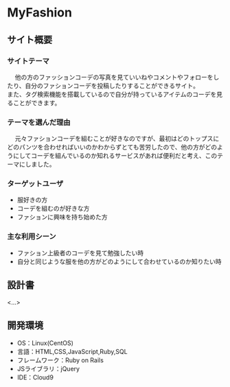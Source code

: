 # MyFashion

## サイト概要
### サイトテーマ
&emsp; 他の方のファッションコーデの写真を見ていいねやコメントやフォローをしたり、自分のファションコーデを投稿したりすることができるサイト。<br>
       また、タグ検索機能を搭載しているので自分が持っているアイテムのコーデを見ることができます。

### テーマを選んだ理由
&emsp; 元々ファションコーデを組むことが好きなのですが、最初はどのトップスにどのパンツを合わせればいいのかわからずとても苦労したので、他の方がどのようにしてコーデを組んでいるのか知れるサービスがあれば便利だと考え、このテーマにしました。

### ターゲットユーザ
- 服好きの方
- コーデを組むのが好きな方
- ファションに興味を持ち始めた方

### 主な利用シーン
- ファション上級者のコーデを見て勉強したい時
- 自分と同じような服を他の方がどのようにして合わせているのか知りたい時

## 設計書
<...>

## 開発環境
- OS：Linux(CentOS)
- 言語：HTML,CSS,JavaScript,Ruby,SQL
- フレームワーク：Ruby on Rails
- JSライブラリ：jQuery
- IDE：Cloud9
